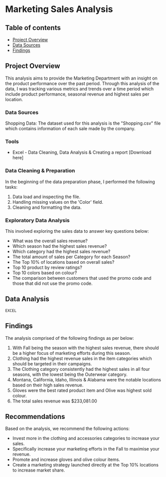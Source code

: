 # Marketing Sales Analysis

## Table of contents

- [Project Overview](#project-overview)
- [Data Sources](#data-sources)
- [Findings](#findings)

## Project Overview

This analysis aims to provide the Marketing Department with an insight on the product performance over the past period. Through this analysis of the data, I was tracking various metrics and trends over a time period which include product performance, seasonal revenue and highest sales per location.

### Data Sources

Shopping Data: The dataset used for this analysis is the "Shopping.csv" file which contains information of each sale made by the company.

### Tools

- Excel - Data Cleaning, Data Analysis & Creating a report [Download here]

### Data Cleaning & Preparation

  In the beginning of the data preparation phase, I performed the following tasks:
  1. Data load and inspecting the file.
  2. Handling missing values on the 'Color' field.
  3. Cleaning and formatting the data.

### Exploratory Data Analysis

This involved exploring the sales data to answer key questions below:

- What was the overall sales revenue?
- Which season had the highest sales revenue?
- Which category had the highest sales revenue?
- The total amount of sales per Category for each Season?
- The Top 10% of locations based on overall sales?
- Top 10 product by review ratings?
- Top 10 colors based on colour?
- The comparison between customers that used the promo code and those that did not use the promo code. 

## Data Analysis

```EXCEL```

## Findings

The analysis comprised of the following findings as per below:

1. With Fall being the season with the highest sales revenue, there should be a higher focus of marketing efforts during this season.
2. Clothing had the highest revenue sales in the item categories which should be targeted in their campaigns.
3. The Clothing category consistently had the highest sales in all four seasons, with the lowest being the Outerwear category.
4. Montana, California, Idaho, Illinois & Alabama were the notable locations based on their high sales revenue.
5. Gloves were the best rated product item and Olive was highest sold colour.
6. The total sales revenue was $233,081.00

## Recommendations

Based on the analysis, we recommend the following actions:

- Invest more in the clothing and accessories categories to increase your sales.
- Specifically increase your marketing efforts in the Fall to maximise your revenue.
- Promote and increase gloves and olive colour items.
- Create a marketing strategy launched directly at the Top 10% locations to increase market share.













